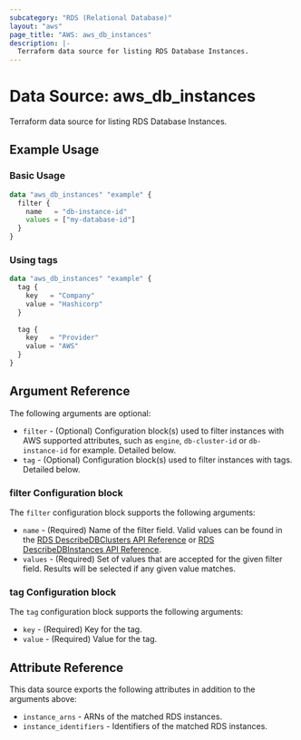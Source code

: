 ```yaml
---
subcategory: "RDS (Relational Database)"
layout: "aws"
page_title: "AWS: aws_db_instances"
description: |-
  Terraform data source for listing RDS Database Instances.
---
```


# Data Source: aws_db_instances

Terraform data source for listing RDS Database Instances.

## Example Usage

### Basic Usage

```terraform
data "aws_db_instances" "example" {
  filter {
    name   = "db-instance-id"
    values = ["my-database-id"]
  }
}
```

### Using tags

```terraform
data "aws_db_instances" "example" {
  tag {
    key   = "Company"
    value = "Hashicorp"
  }
  
  tag {
    key   = "Provider"
    value = "AWS"
  }
}
```

## Argument Reference

The following arguments are optional:

* `filter` - (Optional) Configuration block(s) used to filter instances with AWS supported attributes, such as `engine`, `db-cluster-id` or `db-instance-id` for example. Detailed below.
* `tag` - (Optional) Configuration block(s) used to filter instances with tags. Detailed below.

### filter Configuration block

The `filter` configuration block supports the following arguments:

* `name` - (Required) Name of the filter field. Valid values can be found in the [RDS DescribeDBClusters API Reference](https://docs.aws.amazon.com/AmazonRDS/latest/APIReference/API_DescribeDBClusters.html) or [RDS DescribeDBInstances API Reference](https://docs.aws.amazon.com/AmazonRDS/latest/APIReference/API_DescribeDBInstances.html).
* `values` - (Required) Set of values that are accepted for the given filter field. Results will be selected if any given value matches.

### tag Configuration block

The `tag` configuration block supports the following arguments:

* `key` - (Required) Key for the tag.
* `value` - (Required) Value for the tag.

## Attribute Reference

This data source exports the following attributes in addition to the arguments above:

* `instance_arns` - ARNs of the matched RDS instances.
* `instance_identifiers` - Identifiers of the matched RDS instances.
